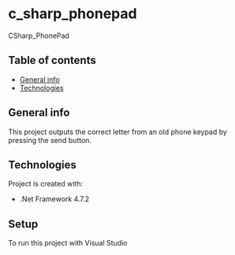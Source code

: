 # c_sharp_phonepad
CSharp_PhonePad
## Table of contents
* [General info](#general-info)
* [Technologies](#technologies)

## General info
This project outputs the correct letter from an old phone keypad by pressing the send button.
	
## Technologies
Project is created with:
* .Net Framework 4.7.2
	
## Setup
To run this project with Visual Studio
